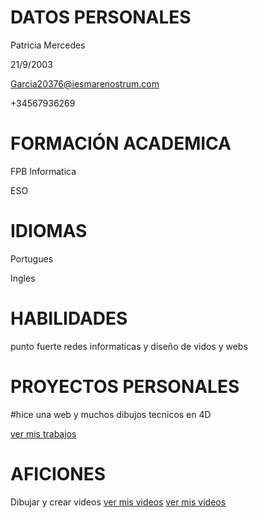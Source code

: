# DATOS PERSONALES
 Patricia Mercedes
 
 21/9/2003
 
 Garcia20376@iesmarenostrum.com
 
 +34567936269

# FORMACIÓN ACADEMICA 
 FPB Informatica 
 
 ESO

# IDIOMAS
Portugues  

Ingles

# HABILIDADES 
punto fuerte redes informaticas y diseño de vidos y webs 

# PROYECTOS PERSONALES
#hice una web y muchos dibujos tecnicos en 4D

[ver mis trabajos](./trabajos.md)

# AFICIONES
Dibujar y crear videos
[ver mis videos](./videos.md)
[ver mis videos](./fotos.md)
